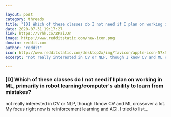 ```yaml
---

layout: post
category: threads
title: "[D] Which of these classes do I not need if I plan on working in ML, primarily in robot learning/computer's ability to learn from mistakes?"
date: 2020-07-31 19:17:27
link: https://vrhk.co/2PaiJJn
image: https://www.redditstatic.com/new-icon.png
domain: reddit.com
author: "reddit"
icon: http://www.redditstatic.com/desktop2x/img/favicon/apple-icon-57x57.png
excerpt: "not really interested in CV or NLP, though I know CV and ML crossover a lot. My focus right now is reinforcement learning and AGI. I tried to list..."

---
```


### [D] Which of these classes do I not need if I plan on working in ML, primarily in robot learning/computer's ability to learn from mistakes?

not really interested in CV or NLP, though I know CV and ML crossover a lot. My focus right now is reinforcement learning and AGI. I tried to list...